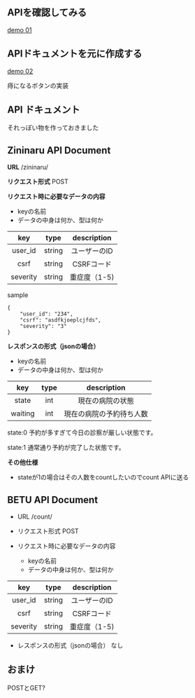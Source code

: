 ## APIを確認してみる

[demo 01](demo/sample01/index.html)

## APIドキュメントを元に作成する

[demo 02](demo/sample02/index.html)

痔になるボタンの実装

## API ドキュメント

それっぽい物を作っておきました

## Zininaru API Document

__URL__
/zininaru/

__リクエスト形式__
POST

__リクエスト時に必要なデータの内容__

- keyの名前
- データの中身は何か、型は何か

|key|type|description|
|:--:|:--:|:--:|
|user_id|string|ユーザーのID|
|csrf|string|CSRFコード|
|severity|string|重症度（1-5)|

sample

```
{
	"user_id": "234",
	"csrf": "asdfkjoeplcjfds",
	"severity": "3"
}
```

__レスポンスの形式（jsonの場合）__

- keyの名前
- データの中身は何か、型は何か

|key|type|description|
|:--:|:--:|:--:|
|state|int|現在の病院の状態|
|waiting|int|現在の病院の予約待ち人数|

state:0
予約が多すぎて今日の診察が厳しい状態です。

state:1
通常通り予約が完了した状態です。

__その他仕様__

- stateが1の場合はその人数をcountしたいのでcount APIに送る

## BETU API Document

- URL
/count/

- リクエスト形式
POST

- リクエスト時に必要なデータの内容
    - keyの名前
    - データの中身は何か、型は何か

|key|type|description|
|:--:|:--:|:--:|
|user_id|string|ユーザーのID|
|csrf|string|CSRFコード|
|severity|string|重症度（1-5)|

- レスポンスの形式（jsonの場合）
なし

## おまけ

POSTとGET?